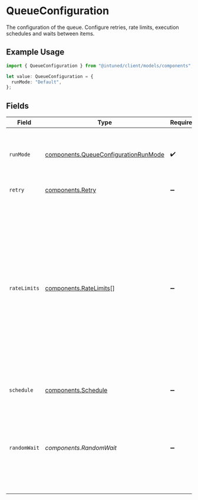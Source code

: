 # QueueConfiguration

The configuration of the queue. Configure retries, rate limits, execution schedules and waits between items.

## Example Usage

```typescript
import { QueueConfiguration } from "@intuned/client/models/components";

let value: QueueConfiguration = {
  runMode: "Default",
};
```

## Fields

| Field                                                                                                                                                                                                                                                                                       | Type                                                                                                                                                                                                                                                                                        | Required                                                                                                                                                                                                                                                                                    | Description                                                                                                                                                                                                                                                                                 |
| ------------------------------------------------------------------------------------------------------------------------------------------------------------------------------------------------------------------------------------------------------------------------------------------- | ------------------------------------------------------------------------------------------------------------------------------------------------------------------------------------------------------------------------------------------------------------------------------------------- | ------------------------------------------------------------------------------------------------------------------------------------------------------------------------------------------------------------------------------------------------------------------------------------------- | ------------------------------------------------------------------------------------------------------------------------------------------------------------------------------------------------------------------------------------------------------------------------------------------- |
| `runMode`                                                                                                                                                                                                                                                                                   | [components.QueueConfigurationRunMode](../../models/components/queueconfigurationrunmode.md)                                                                                                                                                                                                | :heavy_check_mark:                                                                                                                                                                                                                                                                          | The run mode of the queue. Currently, only `Default` is supported, which is first in first out.                                                                                                                                                                                             |
| `retry`                                                                                                                                                                                                                                                                                     | [components.Retry](../../models/components/retry.md)                                                                                                                                                                                                                                        | :heavy_minus_sign:                                                                                                                                                                                                                                                                          | Retry policy configurations                                                                                                                                                                                                                                                                 |
| `rateLimits`                                                                                                                                                                                                                                                                                | [components.RateLimits](../../models/components/ratelimits.md)[]                                                                                                                                                                                                                            | :heavy_minus_sign:                                                                                                                                                                                                                                                                          | An array of rate limits imposed on the queue. The limits are imposed at the same time (for example if you have a limit of 10 items per hour and 2 items per minute, 2 items will be executed in the first minute and 2 more in the following minute until the 10 per hour limit is reached) |
| `schedule`                                                                                                                                                                                                                                                                                  | [components.Schedule](../../models/components/schedule.md)                                                                                                                                                                                                                                  | :heavy_minus_sign:                                                                                                                                                                                                                                                                          | Execution schedule for the queue.                                                                                                                                                                                                                                                           |
| `randomWait`                                                                                                                                                                                                                                                                                | *components.RandomWait*                                                                                                                                                                                                                                                                     | :heavy_minus_sign:                                                                                                                                                                                                                                                                          | A random wait duration range added between executed items. The range can be in milliseconds or [ms-formatted string](https://github.com/vercel/ms) strings.                                                                                                                                 |